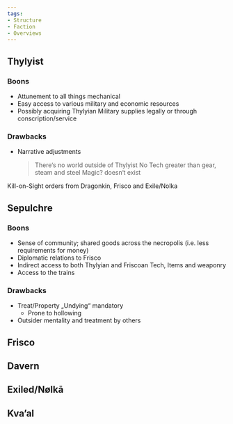 ```yaml
---
tags:
- Structure
- Faction
- Overviews
---
```


## Thylyist

### Boons

* Attunement to all things mechanical
* Easy access to various military and economic resources
* Possibly acquiring Thylyian Military supplies legally 
  or through conscription/service

### Drawbacks

* Narrative adjustments
   > 
   > There‘s no world outside of Thylyist
   > No Tech greater than gear, steam and steel
   > Magic? doesn‘t exist

Kill-on-Sight orders from Dragonkin, Frisco and Exile/Nolka

## Sepulchre

### Boons

* Sense of community; shared goods across the necropolis (i.e. less requirements for money)
* Diplomatic relations to Frisco
* Indirect access to both Thylyian and Friscoan Tech, Items and weaponry 
* Access to the trains

### Drawbacks

* Treat/Property „Undying“ mandatory
  * Prone to hollowing 
* Outsider mentality and treatment by others

## Frisco

## Davern

## Exiled/Nølkā

## Kva’al
